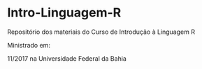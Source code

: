 # Intro-Linguagem-R  

Repositório  dos materiais do Curso de Introdução à Linguagem R

Ministrado em:

11/2017 na Universidade Federal da Bahia
